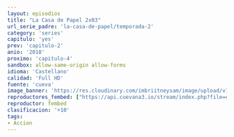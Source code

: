 ```yaml
---
layout: episodios
title: "La Casa de Papel 2x03"
url_serie_padre: 'la-casa-de-papel/temporada-2'
category: 'series'
capitulo: 'yes'
prev: 'capitulo-2'
anio: '2018'
proximo: 'capitulo-4'
sandbox: allow-same-origin allow-forms
idioma: 'Castellano'
calidad: 'Full HD'
fuente: 'cueva'
image_banner: 'https://res.cloudinary.com/imbriitneysam/image/upload/v1546638641/casa-2-banner-min.jpg'
reproductores_fembed: ["https://api.cuevana3.io/stream/index.php?file=ek5lbm9xYWNrS0xYMTZLa2xNbkdvY3ZTb3BtZng4TGp6ZFpobGFMUGtPSFQxYWFYWU1QUDFORGNwcVpnbEplc2xaTnJZSlRTMGViVTBxZGdsdEhPb3RqWGFXWnBtcFNsbHNKMmM0YTJ3THVvd29aaVpjR21vNWZDaFhlSndaV2gwZE5uVmFuRHpkekkwbmVYcHNiR3JaV1lhMlZwbTVtbG5aZHlvcUxWMWRMWTNLT1hjTlhHNWMzSQ","Castellano","https://feurl.com/v/l-qryiny82w4lny","Castellano","https://www.seriemega.site/v/p3gpeim00lp6keg","Subtitulado"]
reproductor: fembed
clasificacion: '+10'
tags:
- Accion
---
```












